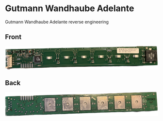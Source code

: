 # Gutmann Wandhaube Adelante
Gutmann Wandhaube Adelante reverse engineering

## Front
![Controller Front](./ControllerFront.png)

## Back
![Controller Back](./ControllerBack.png)
